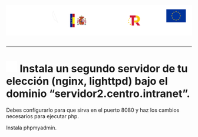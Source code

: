 <p style="text-aling:center;height:100px"><img src="/md/res/_banner.svg"></p>

---

# [<img src="/md/res/_back.svg" width="30">](/README.md) Instala un segundo servidor de tu elección (nginx, lighttpd) bajo el dominio “servidor2.centro.intranet”.

Debes configurarlo para que sirva en el puerto 8080 y haz los cambios necesarios para ejecutar php.

Instala phpmyadmin.
